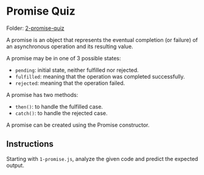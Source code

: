 # Promise Quiz

Folder: [2-promise-quiz](2-promise-quiz/)

A promise is an object that represents the eventual completion (or failure)
 of an asynchronous operation and its resulting value.

A promise may be in one of 3 possible states:

- `pending`: initial state, neither fulfilled nor rejected.
- `fulfilled`: meaning that the operation was completed successfully.
- `rejected`: meaning that the operation failed.

 A promise has two methods:

- `then()`: to handle the fulfilled case.
- `catch()`: to handle the rejected case.

 A promise can be created using the Promise constructor.

## Instructions

Starting with `1-promise.js`, analyze the given code and predict the expected output.

